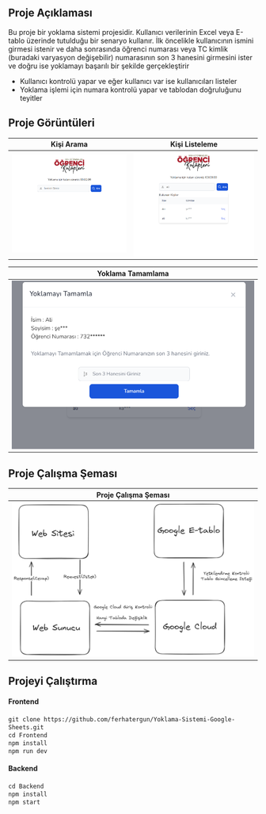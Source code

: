 ## Proje Açıklaması
Bu proje bir yoklama sistemi projesidir. Kullanıcı verilerinin Excel veya E-tablo üzerinde tutulduğu bir senaryo kullanır. İlk öncelikle kullanıcının ismini girmesi istenir ve daha sonrasında öğrenci numarası veya TC kimlik (buradaki varyasyon değişebilir) numarasının son 3 hanesini girmesini ister ve doğru ise yoklamayı başarılı bir şekilde gerçekleştirir
- Kullanıcı kontrolü yapar ve eğer kullanıcı var ise kullanıcıları listeler
-	Yoklama işlemi için numara kontrolü yapar ve tablodan doğruluğunu teyitler

## Proje Görüntüleri

| Kişi Arama | Kişi Listeleme | 
|------|--------|
| ![Kişi Arama](https://github.com/ferhatergun/Yoklama-Sistemi-Google-Sheets/blob/main/rsm1.png) | ![Kişi Listeleme](https://github.com/ferhatergun/Yoklama-Sistemi-Google-Sheets/blob/main/rsm2.png)

| Yoklama Tamamlama |
|------|
| ![Yoklama Tamamlama](https://github.com/ferhatergun/Yoklama-Sistemi-Google-Sheets/blob/main/rsm3.png) | 

## Proje Çalışma Şeması

| Proje Çalışma Şeması |
|------|
| ![Proje Çalışma Şeması](https://github.com/ferhatergun/Yoklama-Sistemi-Google-Sheets/blob/main/Ads%C4%B1z-2024-01-06-1609.png) | 

## Projeyi Çalıştırma
#### Frontend 
````
git clone https://github.com/ferhatergun/Yoklama-Sistemi-Google-Sheets.git
cd Frontend
npm install
npm run dev
````
#### Backend
````
cd Backend
npm install
npm start
````
